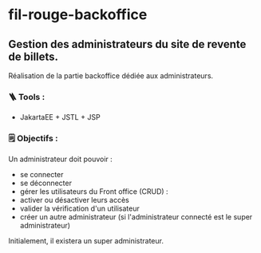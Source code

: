 # fil-rouge-backoffice

## Gestion des administrateurs du site de revente de billets.

Réalisation de la partie backoffice dédiée aux administrateurs.

### :ladder: Tools : 
* JakartaEE + JSTL + JSP

### :spiral_notepad: Objectifs :

Un administrateur doit pouvoir : 
* se connecter
* se déconnecter
* gérer les utilisateurs du Front office (CRUD) :
* activer ou désactiver leurs accès
* valider la vérification d'un utilisateur
* créer un autre administrateur (si l'administrateur connecté est le super administrateur)

Initialement, il existera un super administrateur.